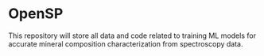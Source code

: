 # OpenSP

This repository will store all data and code related to training ML models for accurate mineral composition characterization from spectroscopy data. 
